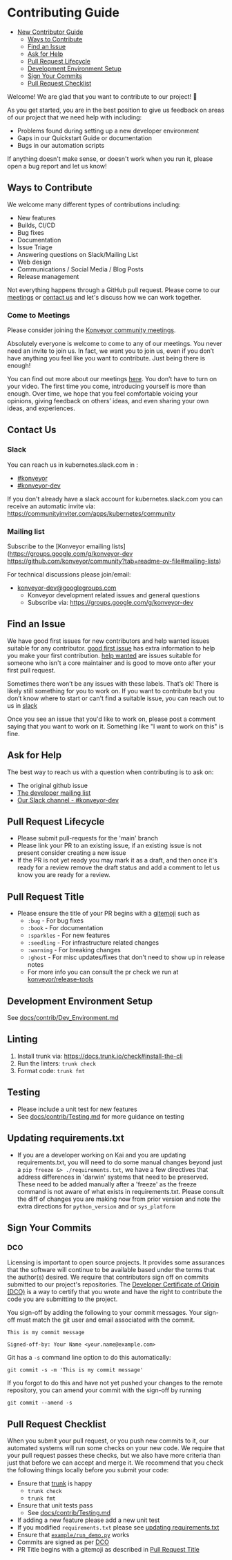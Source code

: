 # Contributing Guide

- [New Contributor Guide](#contributing-guide)
  - [Ways to Contribute](#ways-to-contribute)
  - [Find an Issue](#find-an-issue)
  - [Ask for Help](#ask-for-help)
  - [Pull Request Lifecycle](#pull-request-lifecycle)
  - [Development Environment Setup](#development-environment-setup)
  - [Sign Your Commits](#sign-your-commits)
  - [Pull Request Checklist](#pull-request-checklist)

Welcome! We are glad that you want to contribute to our project! 💖

As you get started, you are in the best position to give us feedback on areas of
our project that we need help with including:

- Problems found during setting up a new developer environment
- Gaps in our Quickstart Guide or documentation
- Bugs in our automation scripts

If anything doesn't make sense, or doesn't work when you run it, please open a
bug report and let us know!

## Ways to Contribute

We welcome many different types of contributions including:

- New features
- Builds, CI/CD
- Bug fixes
- Documentation
- Issue Triage
- Answering questions on Slack/Mailing List
- Web design
- Communications / Social Media / Blog Posts
- Release management

Not everything happens through a GitHub pull request. Please come to our
[meetings](#come-to-meetings) or [contact us](#contact-us) and let's discuss how we can work together.

### Come to Meetings

Please consider joining the [Konveyor community meetings](https://github.com/konveyor/community?tab=readme-ov-file#konveyor-community-meetings).

Absolutely everyone is welcome to come to any of our meetings. You never need an
invite to join us. In fact, we want you to join us, even if you don’t have
anything you feel like you want to contribute. Just being there is enough!

You can find out more about our meetings [here](https://github.com/konveyor/community?tab=readme-ov-file#konveyor-community-meetings). You don’t have to turn on
your video. The first time you come, introducing yourself is more than enough.
Over time, we hope that you feel comfortable voicing your opinions, giving
feedback on others’ ideas, and even sharing your own ideas, and experiences.

## Contact Us

### Slack

You can reach us in kubernetes.slack.com in :

- [#konveyor](https://kubernetes.slack.com/archives/CR85S82A2)
- [#konveyor-dev](https://kubernetes.slack.com/archives/C04QZJFQ0UA)

If you don't already have a slack account for kubernetes.slack.com you can receive an automatic invite via: https://communityinviter.com/apps/kubernetes/community

### Mailing list

Subscribe to the [Konveyor emailing lists](https://groups.google.com/g/konveyor-dev
https://github.com/konveyor/community?tab=readme-ov-file#mailing-lists)

For technical discussions please join/email:

- konveyor-dev@googlegroups.com
  - Konveyor development related issues and general questions
  - Subscribe via: https://groups.google.com/g/konveyor-dev

## Find an Issue

We have good first issues for new contributors and help wanted issues suitable
for any contributor. [good first issue](https://github.com/konveyor/kai/issues?q=is%3Aissue+is%3Aopen+label%3A%22good+first+issue%22) has extra information to
help you make your first contribution. [help wanted](https://github.com/konveyor/kai/labels/help%20wanted) are issues
suitable for someone who isn't a core maintainer and is good to move onto after
your first pull request.

Sometimes there won’t be any issues with these labels. That’s ok! There is
likely still something for you to work on. If you want to contribute but you
don’t know where to start or can't find a suitable issue, you can reach out to us in [slack](#slack)

Once you see an issue that you'd like to work on, please post a comment saying
that you want to work on it. Something like "I want to work on this" is fine.

## Ask for Help

The best way to reach us with a question when contributing is to ask on:

- The original github issue
- [The developer mailing list](https://groups.google.com/u/1/g/konveyor-dev)
- [Our Slack channel - #konveyor-dev](https://kubernetes.slack.com/archives/C04QZJFQ0UA)

## Pull Request Lifecycle

- Please submit pull-requests for the 'main' branch
- Please link your PR to an existing issue, if an existing issue is not present consider creating a new issue
- If the PR is not yet ready you may mark it as a draft, and then once it's ready for a review remove the draft status and add a comment to let us know you are ready for a review.

## Pull Request Title

- Please ensure the title of your PR begins with a [gitemoji](https://github.com/carloscuesta/gitmoji) such as
  - `:bug` - For bug fixes
  - `:book` - For documentation
  - `:sparkles` - For new features
  - `:seedling` - For infrastructure related changes
  - `:warning` - For breaking changes
  - `:ghost` - For misc updates/fixes that don't need to show up in release notes
  - For more info you can consult the pr check we run at [konveyor/release-tools](https://github.com/konveyor/release-tools/blob/main/pkg/pr/prefix.go)

## Development Environment Setup

See [docs/contrib/Dev_Environment.md](docs/contrib/Dev_Environment.md)

## Linting

1. Install trunk via: https://docs.trunk.io/check#install-the-cli
1. Run the linters: `trunk check`
1. Format code: `trunk fmt`

## Testing

- Please include a unit test for new features
- See [docs/contrib/Testing.md](docs/contrib/Testing.md) for more guidance on testing

## Updating requirements.txt

- If you are a developer working on Kai and you are updating requirements.txt, you will need to do some manual changes beyond just a `pip freeze &> ./requirements.txt`, we have a few directives that address differences in 'darwin' systems that need to be preserved. These need to be added manually after a 'freeze' as the freeze command is not aware of what exists in requirements.txt. Please consult the diff of changes you are making now from prior version and note the extra directions for `python_version` and or `sys_platform`

## Sign Your Commits

### DCO

Licensing is important to open source projects. It provides some assurances that
the software will continue to be available based under the terms that the
author(s) desired. We require that contributors sign off on commits submitted to
our project's repositories. The [Developer Certificate of Origin
(DCO)](https://probot.github.io/apps/dco/) is a way to certify that you wrote and
have the right to contribute the code you are submitting to the project.

You sign-off by adding the following to your commit messages. Your sign-off must
match the git user and email associated with the commit.

    This is my commit message

    Signed-off-by: Your Name <your.name@example.com>

Git has a `-s` command line option to do this automatically:

    git commit -s -m 'This is my commit message'

If you forgot to do this and have not yet pushed your changes to the remote
repository, you can amend your commit with the sign-off by running

    git commit --amend -s

## Pull Request Checklist

When you submit your pull request, or you push new commits to it, our automated
systems will run some checks on your new code. We require that your pull request
passes these checks, but we also have more criteria than just that before we can
accept and merge it. We recommend that you check the following things locally
before you submit your code:

- Ensure that [trunk](https://docs.trunk.io/code-quality/advanced-setup/cli) is happy
  - `trunk check`
  - `trunk fmt`
- Ensure that unit tests pass
  - See [docs/contrib/Testing.md](docs/contrib/Testing.md)
- If adding a new feature please add a new unit test
- If you modified `requirements.txt` please see [updating requirements.txt](#updating-requirementstxt)
- Ensure that [`example/run_demo.py`](example/run_demo.py) works
- Commits are signed as per [DCO](#dco)
- PR Title begins with a gitemoji as described in [Pull Request Title](#pull-request-title)
